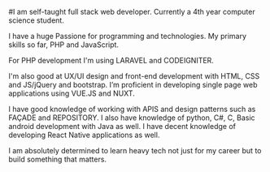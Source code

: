 #I am self-taught full stack web developer. 
Currently a 4th year computer science
student. 

I have a huge Passione for programming and technologies. 
My primary skills
so far, PHP and JavaScript. 

For PHP development I'm using LARAVEL and
CODEIGNITER. 

I'm also good at UX/UI design and front-end development with HTML,
CSS and JS/jQuery and bootstrap. I’m proficient in developing single page web
applications using VUE.JS and NUXT. 

I have good knowledge of working with APIS
and design patterns such as FAÇADE and REPOSITORY. 
I also have knowledge of
python, C#, C, Basic android development with Java as well. I have decent knowledge
of developing React Native applications as well. 

I am absolutely determined to learn
heavy tech not just for my career but to build something that matters.
